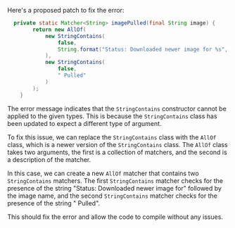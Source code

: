 Here's a proposed patch to fix the error:
```java
  private static Matcher<String> imagePulled(final String image) {
        return new AllOf(
            new StringContains(
                false,
                String.format("Status: Downloaded newer image for %s", image)
            ),
            new StringContains(
                false,
                " Pulled"
            )
        );
    }
```
The error message indicates that the `StringContains` constructor cannot be applied to the given types. This is because the `StringContains` class has been updated to expect a different type of argument.

To fix this issue, we can replace the `StringContains` class with the `AllOf` class, which is a newer version of the `StringContains` class. The `AllOf` class takes two arguments, the first is a collection of matchers, and the second is a description of the matcher.

In this case, we can create a new `AllOf` matcher that contains two `StringContains` matchers. The first `StringContains` matcher checks for the presence of the string "Status: Downloaded newer image for" followed by the image name, and the second `StringContains` matcher checks for the presence of the string " Pulled".

This should fix the error and allow the code to compile without any issues.